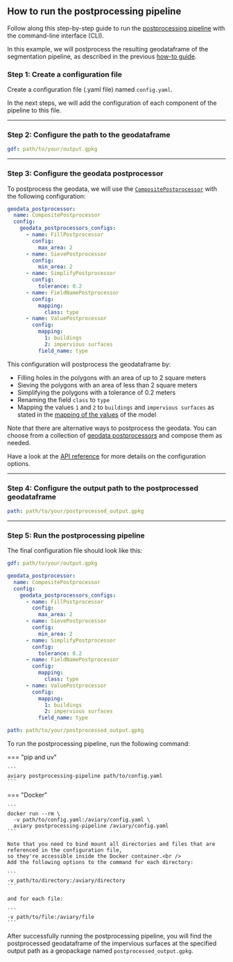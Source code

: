 ## How to run the postprocessing pipeline

Follow along this step-by-step guide to run the [postprocessing pipeline] with the command-line interface (CLI).

In this example, we will postprocess the resulting geodataframe of the segmentation pipeline,
as described in the previous [how-to guide].

  [postprocessing pipeline]: ../../cli_reference/postprocessing_pipeline.md
  [how-to guide]: how_to_run_the_segmentation_pipeline.md

### Step 1: Create a configuration file

Create a configuration file (.yaml file) named `config.yaml`.

In the next steps, we will add the configuration of each component of the pipeline to this file.

---

### Step 2: Configure the path to the geodataframe

``` yaml title="config.yaml"
gdf: path/to/your/output.gpkg
```

---

### Step 3: Configure the geodata postprocessor

To postprocess the geodata, we will use the [`CompositePostprocessor`] with the following configuration:

``` yaml title="config.yaml"
geodata_postprocessor:
  name: CompositePostprocessor
  config:
    geodata_postprocessors_configs:
      - name: FillPostprocessor
        config:
          max_area: 2
      - name: SievePostprocessor
        config:
          min_area: 2
      - name: SimplifyPostprocessor
        config:
          tolerance: 0.2
      - name: FieldNamePostprocessor
        config:
          mapping:
            class: type
      - name: ValuePostprocessor
        config:
          mapping:
            1: buildings
            2: impervious surfaces
          field_name: type
```

This configuration will postprocess the geodataframe by:

- Filling holes in the polygons with an area of up to 2 square meters
- Sieving the polygons with an area of less than 2 square meters
- Simplifying the polygons with a tolerance of 0.2 meters
- Renaming the field `class` to `type`
- Mapping the values `1` and `2` to `buildings` and `impervious surfaces`
  as stated in the [mapping of the values] of the model

Note that there are alternative ways to postprocess the geodata.
You can choose from a collection of [geodata postprocessors] and compose them as needed.

Have a look at the [API reference] for more details on the configuration options.

  [`CompositePostprocessor`]: ../../api_reference/geodata/geodata_postprocessor/composite_postprocessor.md
  [mapping of the values]: ../../aviary/index.md#mapping-of-the-values
  [geodata postprocessors]: ../../api_reference/geodata/geodata_postprocessor/geodata_postprocessor.md
  [API reference]: ../../api_reference/geodata/geodata_postprocessor/composite_postprocessor.md#aviary.geodata.CompositePostprocessorConfig

---

### Step 4: Configure the output path to the postprocessed geodataframe

``` yaml title="config.yaml"
path: path/to/your/postprocessed_output.gpkg
```

---

### Step 5: Run the postprocessing pipeline

The final configuration file should look like this:

``` yaml title="config.yaml"
gdf: path/to/your/output.gpkg

geodata_postprocessor:
  name: CompositePostprocessor
  config:
    geodata_postprocessors_configs:
      - name: FillPostprocessor
        config:
          max_area: 2
      - name: SievePostprocessor
        config:
          min_area: 2
      - name: SimplifyPostprocessor
        config:
          tolerance: 0.2
      - name: FieldNamePostprocessor
        config:
          mapping:
            class: type
      - name: ValuePostprocessor
        config:
          mapping:
            1: buildings
            2: impervious surfaces
          field_name: type

path: path/to/your/postprocessed_output.gpkg
```

To run the postprocessing pipeline, run the following command:

=== "pip and uv"

    ```
    aviary postprocessing-pipeline path/to/config.yaml
    ```

=== "Docker"

    ```
    docker run --rm \
      -v path/to/config.yaml:/aviary/config.yaml \
      aviary postprocessing-pipeline /aviary/config.yaml
    ```

    Note that you need to bind mount all directories and files that are referenced in the configuration file,
    so they're accessible inside the Docker container.<br />
    Add the following options to the command for each directory:

    ```
    -v path/to/directory:/aviary/directory
    ```

    and for each file:

    ```
    -v path/to/file:/aviary/file
    ```

After successfully running the postprocessing pipeline, you will find the postprocessed geodataframe
of the impervious surfaces at the specified output path as a geopackage named `postprocessed_output.gpkg`.

